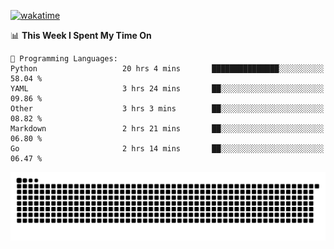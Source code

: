 [![wakatime](https://wakatime.com/badge/user/384f91c6-4eee-411f-8f3b-1b691f58a544.svg)](https://wakatime.com/@384f91c6-4eee-411f-8f3b-1b691f58a544)

<!--START_SECTION:waka-->
📊 **This Week I Spent My Time On** 

```text
💬 Programming Languages: 
Python                   20 hrs 4 mins       ███████████████░░░░░░░░░░   58.04 % 
YAML                     3 hrs 24 mins       ██░░░░░░░░░░░░░░░░░░░░░░░   09.86 % 
Other                    3 hrs 3 mins        ██░░░░░░░░░░░░░░░░░░░░░░░   08.82 % 
Markdown                 2 hrs 21 mins       ██░░░░░░░░░░░░░░░░░░░░░░░   06.80 % 
Go                       2 hrs 14 mins       ██░░░░░░░░░░░░░░░░░░░░░░░   06.47 % 
```


<!--END_SECTION:waka-->

<picture>
  <source media="(prefers-color-scheme: dark)" srcset="https://raw.githubusercontent.com/fuwx295/fuwx295/output/github-contribution-grid-snake-dark.svg">
  <source media="(prefers-color-scheme: light)" srcset="https://raw.githubusercontent.com/fuwx295/fuwx295/output/github-contribution-grid-snake.svg">
  <img alt="github contribution grid snake animation" src="https://raw.githubusercontent.com/fuwx295/fuwx295/output/github-contribution-grid-snake.svg">
</picture>
